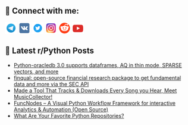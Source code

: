 ## 🔎 Connect with me:
[<img src="https://github.com/bullbesh/bullbesh/blob/main/images/Telegram.png" width="32" height="32" />](https://t.me/bullbesh)
[<img src="https://github.com/bullbesh/bullbesh/blob/main/images/VK.png" width="32" height="32" />](https://vk.com/bullbesh)
[<img src="https://github.com/bullbesh/bullbesh/blob/main/images/Twitter.png" width="32" height="32" />](https://twitter.com/bullbesh1)
[<img src="https://github.com/bullbesh/bullbesh/blob/main/images/Instagram.png" width="32" height="32" />](https://www.instagram.com/bullbesh)
[<img src="https://github.com/bullbesh/bullbesh/blob/main/images/Reddit.png" width="32" height="32" />](https://www.reddit.com/user/bullbesh)
[<img src="https://github.com/bullbesh/bullbesh/blob/main/images/YouTube.png" width="32" height="32" />](https://www.youtube.com/channel/UCtfjRs6uzgq5mfm8S06WTcg)

## 📕 Latest r/Python Posts
<!-- BLOG-POST-LIST:START -->
- [Python-oracledb 3.0 supports dataframes, AQ in thin mode, SPARSE vectors, and more](https://www.reddit.com/r/Python/comments/1j2w1gs/pythonoracledb_30_supports_dataframes_aq_in_thin/)
- [finqual: open-source financial research package to get fundamental data and more via the SEC API](https://www.reddit.com/r/Python/comments/1j2s1er/finqual_opensource_financial_research_package_to/)
- [Made a Tool That Tracks &amp; Downloads Every Song you Hear, Meet MusicCollector!](https://www.reddit.com/r/Python/comments/1j2rcix/made_a_tool_that_tracks_downloads_every_song_you/)
- [FuncNodes – A Visual Python Workflow Framework for interactive Analytics &amp; Automation &lpar;Open Source&rpar;](https://www.reddit.com/r/Python/comments/1j2mug8/funcnodes_a_visual_python_workflow_framework_for/)
- [What Are Your Favorite Python Repositories?](https://www.reddit.com/r/Python/comments/1j2ev5f/what_are_your_favorite_python_repositories/)
<!-- BLOG-POST-LIST:END -->
